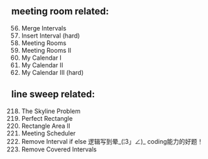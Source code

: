 ## meeting room related:  
56. Merge Intervals  
57. Insert Interval (hard)  
252. Meeting Rooms  
253. Meeting Rooms II  
729. My Calendar I  
731. My Calendar II  
732. My Calendar III (hard)  

## line sweep related:  
218. The Skyline Problem  
391. Perfect Rectangle  
850. Rectangle Area II  
1229. Meeting Scheduler  
1272. Remove Interval  if else 逻辑写到晕_(¦3」∠)_ coding能力的好题！
1288. Remove Covered Intervals  
